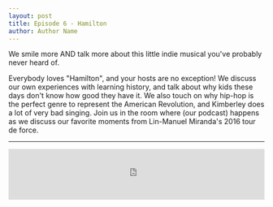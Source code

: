 ```yaml
---
layout: post
title: Episode 6 - Hamilton
author: Author Name
---
```


We smile more AND talk more about this little indie musical you've probably never heard of.

Everybody loves "Hamilton", and your hosts are no exception! 
We discuss our own experiences with learning history, and talk about why kids these days don't know how good they have it. We also touch on why hip-hop is the perfect genre to represent the American Revolution, and Kimberley does a lot of very bad singing. 
Join us in the room where (our podcast) happens as we discuss our favorite moments from Lin-Manuel Miranda's 2016 tour de force. 

----- 

<iframe src="https://www.podbean.com/media/player/8bxev-74c05b?from=yiiadmin&skin=1&btn-skin=104&share=1&fonts=Helvetica&auto=0&download=0&rtl=0" scrolling="no" data-name="pb-iframe-player" width="100%" height="100" frameborder="0"></iframe>
